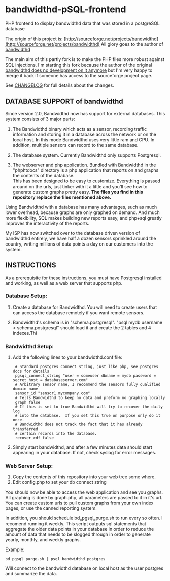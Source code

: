 bandwidthd-pSQL-frontend
========================

PHP frontend to display bandwidthd data that was stored in a postgreSQL database

The origin of this project is: [http://sourceforge.net/projects/bandwidthd](http://sourceforge.net/projects/bandwidthd)
All glory goes to the author of [bandwidthd](http://sourceforge.net/projects/bandwidthd)

The main aim of this partly fork is to make the PHP files more robust against SQL injections.
I'm starting this fork because the author of the original [bandwidthd does no development on it anymore](http://sourceforge.net/p/bandwidthd/discussion/308608/thread/cef76694/#7b3f) 
but I'm very happy to merge it back if someone has access to the sourceforge project page.

See [CHANGELOG](https://github.com/individual-it/bandwidthd-pSQL-frontend/blob/master/CHANGELOG.md#changelog) for full details about the changes.

DATABASE SUPPORT of bandwidthd
------------------------------

Since version 2.0, Bandwidthd now has support for external databases.  This system 
consists of 3 major parts:

1. The Bandwidthd binary which acts as a sensor, recording traffic information and 
storing it in a database across the network or on the local host.  In this mode 
Bandwidthd uses very little ram and CPU. In addition, multiple sensors can record 
to the same database.

2. The database system.  Currently Bandwidthd only supports Postgresql.

3. The webserver and php application. Bundled with Bandwidthd in the "phphtdocs" 
directory is a php application that reports on and graphs the contents of the database.  
This has been designed to be easy to customize.  Everything is passed around on the urls, 
just tinker with it a little and you'll see how to generate custom graphs pretty easy.
**The files you find in this repository replace the files mentioned above.**

Using Bandwidthd with a database has many advantages, such as much lower overhead, because 
graphs are only graphed on demand.  And much more flexibility, SQL makes building new 
reports easy, and php+sql greatly improves the interactivity of the reports.

My ISP has now switched over to the database driven version of bandwidthd entirely, we 
have half a dozen sensors sprinkled around the country, writing millions of data points a 
day on our customers into the system.

## INSTRUCTIONS

As a prerequisite for these instructions, you must have Postgresql installed and working, 
as well as a web server that supports php.

### Database Setup:
1. Create a database for Bandwidthd.  You will need to create users that can access the 
database remotely if you want remote sensors.

2. Bandwidthd's schema is in "schema.postgresql".  "psql mydb username < schema.postgresql" 
should load it and create the 2 tables and 4 indexes.Thi

### Bandwidthd Setup:
1. Add the following lines to your bandwidthd.conf file:

        # Standard postgres connect string, just like php, see postgres docs for details
        pgsql_connect_string "user = someuser dbname = mydb password = secret host = databaseserver.com"
        # Arbitrary sensor name, I recommend the sensors fully qualified domain name
        sensor_id "sensor1.mycompany.com"
        # Tells Bandwidthd to keep no data and preform no graphing locally
        graph false
        # If this is set to true Bandwidthd will try to recover the daily log 
        # into the database.  If you set this true on purpose only do it once.
        # Bandwidthd does not track the fact that it has already transferred 
        # certain records into the database.
        recover_cdf false

2. Simply start bandwidthd, and after a few minutes data should start appearing in 
your database.  If not, check syslog for error messages.


### Web Server Setup:
1. Copy the contents of this repository into your web tree some where.
2. Edit config.php to set your db connect string

You should now be able to access the web application and see you graphs.  All graphing 
is done by graph.php,  all parameters are passed to it in it's url.  You can create 
custom urls to pull custom graphs from your own index pages, or use the canned 
reporting system.

In addition, you should schedule bd_pgsql_purge.sh to run every so often.  I recomend 
running it weekly.  This script outputs sql statements that aggregate the older 
data points in your database in order to reduce the amount of data that needs to
be slogged through in order to generate yearly, monthly, and weekly graphs.

Example:

    bd_pgsql_purge.sh | psql bandwidthd postgres

Will connect to the bandwidthd database on local host as the user postgres and summarize 
the data.

